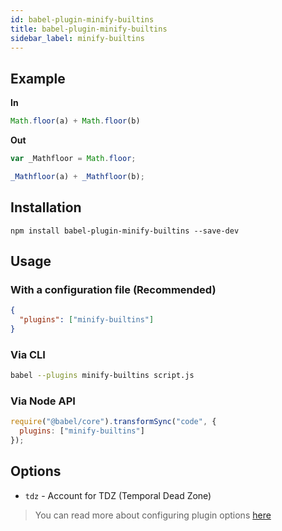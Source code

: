 ```yaml
---
id: babel-plugin-minify-builtins
title: babel-plugin-minify-builtins
sidebar_label: minify-builtins
---
```


## Example

**In**

```js title="JavaScript"
Math.floor(a) + Math.floor(b)
```

**Out**

```js title="JavaScript"
var _Mathfloor = Math.floor;

_Mathfloor(a) + _Mathfloor(b);
```

## Installation

```shell npm2yarn
npm install babel-plugin-minify-builtins --save-dev
```

## Usage

### With a configuration file (Recommended)


```json title="babel.config.json"
{
  "plugins": ["minify-builtins"]
}
```

### Via CLI

```sh title="Shell"
babel --plugins minify-builtins script.js
```

### Via Node API

```js title="JavaScript"
require("@babel/core").transformSync("code", {
  plugins: ["minify-builtins"]
});
```

## Options

+ `tdz` - Account for TDZ (Temporal Dead Zone)

> You can read more about configuring plugin options [here](https://babeljs.io/docs/en/plugins#plugin-options)
